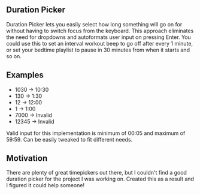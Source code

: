 ## Duration Picker
Duration Picker lets you easily select how long something will go on for without having to switch focus from the keyboard. This approach eliminates the need for dropdowns and autoformats user input on pressing Enter. You could use this to set an interval workout beep to go off after every 1 minute, or set your bedtime playlist to pause in 30 minutes from when it starts and so on.

## Examples

* 1030 -> 10:30
* 130 -> 1:30
* 12 -> 12:00
* 1 -> 1:00
* 7000 -> Invalid
* 12345 -> Invalid

Valid input for this implementation is minimum of 00:05 and maximum of 59:59. Can be easily tweaked to fit different needs.

## Motivation

There are plenty of great timepickers out there, but I couldn't find a good duration picker for the project I was working on. Created this as a result and I figured it could help someone!

